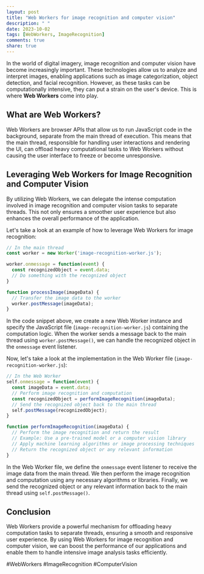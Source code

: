 ```yaml
---
layout: post
title: "Web Workers for image recognition and computer vision"
description: " "
date: 2023-10-02
tags: [WebWorkers, ImageRecognition]
comments: true
share: true
---
```


In the world of digital imagery, image recognition and computer vision have become increasingly important. These technologies allow us to analyze and interpret images, enabling applications such as image categorization, object detection, and facial recognition. However, as these tasks can be computationally intensive, they can put a strain on the user's device. This is where **Web Workers** come into play.

## What are Web Workers?
Web Workers are browser APIs that allow us to run JavaScript code in the background, separate from the main thread of execution. This means that the main thread, responsible for handling user interactions and rendering the UI, can offload heavy computational tasks to Web Workers without causing the user interface to freeze or become unresponsive.

## Leveraging Web Workers for Image Recognition and Computer Vision
By utilizing Web Workers, we can delegate the intense computation involved in image recognition and computer vision tasks to separate threads. This not only ensures a smoother user experience but also enhances the overall performance of the application.

Let's take a look at an example of how to leverage Web Workers for image recognition:

```javascript
// In the main thread
const worker = new Worker('image-recognition-worker.js');

worker.onmessage = function(event) {
  const recognizedObject = event.data;
  // Do something with the recognized object
}

function processImage(imageData) {
  // Transfer the image data to the worker
  worker.postMessage(imageData);
}
```

In the code snippet above, we create a new Web Worker instance and specify the JavaScript file (`image-recognition-worker.js`) containing the computation logic. When the worker sends a message back to the main thread using `worker.postMessage()`, we can handle the recognized object in the `onmessage` event listener.

Now, let's take a look at the implementation in the Web Worker file (`image-recognition-worker.js`):

```javascript
// In the Web Worker
self.onmessage = function(event) {
  const imageData = event.data;
  // Perform image recognition and computation
  const recognizedObject = performImageRecognition(imageData);
  // Send the recognized object back to the main thread
  self.postMessage(recognizedObject);
}

function performImageRecognition(imageData) {
  // Perform the image recognition and return the result
  // Example: Use a pre-trained model or a computer vision library
  // Apply machine learning algorithms or image processing techniques
  // Return the recognized object or any relevant information
}
```

In the Web Worker file, we define the `onmessage` event listener to receive the image data from the main thread. We then perform the image recognition and computation using any necessary algorithms or libraries. Finally, we send the recognized object or any relevant information back to the main thread using `self.postMessage()`.

## Conclusion
Web Workers provide a powerful mechanism for offloading heavy computation tasks to separate threads, ensuring a smooth and responsive user experience. By using Web Workers for image recognition and computer vision, we can boost the performance of our applications and enable them to handle intensive image analysis tasks efficiently.

#WebWorkers #ImageRecognition #ComputerVision